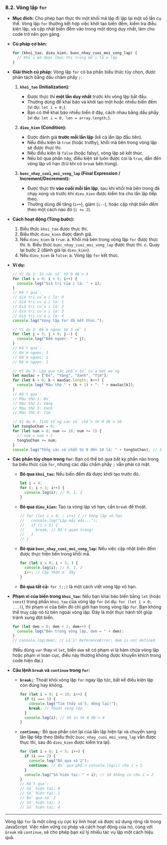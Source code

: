 ### **8.2. Vòng lặp `for`**

- **Mục đích:** Cho phép bạn thực thi một khối mã lặp đi lặp lại một số lần cụ thể. Vòng lặp `for` thường kết hợp việc khởi tạo biến đếm, kiểm tra điều kiện lặp, và cập nhật biến đếm vào trong một dòng duy nhất, làm cho code trở nên gọn gàng.
- **Cú pháp cơ bản:**

  ```javascript
  for (khoi_tao; dieu_kien; buoc_nhay_cuoi_moi_vong_lap) {
    // Khối mã được thực thi trong mỗi lần lặp
  }
  ```

- **Giải thích cú pháp:**
  Vòng lặp `for` có ba phần biểu thức tùy chọn, được phân tách bằng dấu chấm phẩy `;`:

  1. **`khoi_tao` (Initialization):**

     - Được thực thi **một lần duy nhất** trước khi vòng lặp bắt đầu.
     - Thường dùng để khai báo và khởi tạo một hoặc nhiều biến đếm (ví dụ: `let i = 0;`).
     - Bạn có thể khai báo nhiều biến ở đây, cách nhau bằng dấu phẩy (ví dụ: `let i = 0, len = array.length;`).

  2. **`dieu_kien` (Condition):**

     - Được đánh giá **trước mỗi lần lặp** (kể cả lần lặp đầu tiên).
     - Nếu điều kiện là `true` (hoặc truthy), khối mã bên trong vòng lặp sẽ được thực thi.
     - Nếu điều kiện là `false` (hoặc falsy), vòng lặp sẽ kết thúc.
     - Nếu bỏ qua phần này, điều kiện sẽ luôn được coi là `true`, dẫn đến vòng lặp vô hạn (trừ khi có `break` bên trong).

  3. **`buoc_nhay_cuoi_moi_vong_lap` (Final Expression / Increment/Decrement):**

     - Được thực thi **vào cuối mỗi lần lặp**, sau khi khối mã bên trong đã chạy xong và trước khi `dieu_kien` được kiểm tra cho lần lặp tiếp theo.
     - Thường dùng để tăng (`i++`), giảm (`i--`), hoặc cập nhật biến đếm theo một cách nào đó (`i += 2`).

- **Cách hoạt động (Từng bước):**

  1. Biểu thức `khoi_tao` được thực thi.
  2. Biểu thức `dieu_kien` được đánh giá.
  3. Nếu `dieu_kien` là `true`:
     a. Khối mã bên trong vòng lặp `for` được thực thi.
     b. Biểu thức `buoc_nhay_cuoi_moi_vong_lap` được thực thi.
     c. Quay lại bước 2 (đánh giá lại `dieu_kien`).
  4. Nếu `dieu_kien` là `false`:
     a. Vòng lặp `for` kết thúc.

- **Ví dụ:**

  ```javascript
  // Ví dụ 1: In các số từ 0 đến 4
  for (let i = 0; i < 5; i++) {
    console.log("Giá trị của i là: " + i);
  }
  // Kết quả:
  // Giá trị của i là: 0
  // Giá trị của i là: 1
  // Giá trị của i là: 2
  // Giá trị của i là: 3
  // Giá trị của i là: 4
  console.log("Vòng lặp for đã kết thúc.");

  // Ví dụ 2: Đếm ngược từ 3 về 1
  for (let j = 3; j > 0; j--) {
    console.log("Đếm ngược: " + j);
  }
  // Kết quả:
  // Đếm ngược: 3
  // Đếm ngược: 2
  // Đếm ngược: 1

  // Ví dụ 3: Lặp qua các phần tử của một mảng
  let mauSac = ["Đỏ", "Vàng", "Xanh", "Tím"];
  for (let k = 0; k < mauSac.length; k++) {
    console.log("Màu thứ " + (k + 1) + ": " + mauSac[k]);
  }
  // Kết quả:
  // Màu thứ 1: Đỏ
  // Màu thứ 2: Vàng
  // Màu thứ 3: Xanh
  // Màu thứ 4: Tím

  // Ví dụ 4: Tính tổng các số chẵn từ 0 đến 10
  let tongSoChan = 0;
  for (let num = 0; num <= 10; num += 2) {
    // num = num + 2
    tongSoChan += num;
  }
  console.log("Tổng các số chẵn từ 0 đến 10 là: " + tongSoChan); // 30 (0+2+4+6+8+10)
  ```

- **Các phần tùy chọn trong `for`:**
  Bạn có thể bỏ qua bất kỳ phần nào trong ba biểu thức của `for`, nhưng các dấu chấm phẩy `;` vẫn phải có mặt.

  - **Bỏ qua `khoi_tao`:** Nếu biến đếm đã được khởi tạo trước đó.
    ```javascript
    let i = 0;
    for (; i < 3; i++) {
      console.log(i); // 0, 1, 2
    }
    ```
  - **Bỏ qua `dieu_kien`:** Tạo ra vòng lặp vô hạn, cần `break` để thoát.
    ```javascript
    // for (let i = 0; ; i++) { // Vòng lặp vô hạn
    //   console.log("Lặp mãi mãi...");
    //   if (i > 5) {
    //     break; // Rất quan trọng!
    //   }
    // }
    ```
  - **Bỏ qua `buoc_nhay_cuoi_moi_vong_lap`:** Nếu việc cập nhật biến đếm được thực hiện bên trong khối mã.
    ```javascript
    for (let i = 0; i < 3; ) {
      console.log(i); // 0, 1, 2
      i++; // Cập nhật ở đây
    }
    ```
  - **Bỏ qua tất cả:** `for (;;)` là một cách viết vòng lặp vô hạn.

- **Phạm vi của biến trong `khoi_tao`:**
  Nếu bạn khai báo biến bằng `let` (hoặc `const`) trong phần `khoi_tao` của vòng lặp `for` (ví dụ: `for (let i = 0; ...)`), thì phạm vi của biến đó chỉ giới hạn trong vòng lặp `for`. Bạn không thể truy cập nó từ bên ngoài vòng lặp. Đây là một thực hành tốt giúp tránh xung đột biến.

  ```javascript
  for (let dem = 0; dem < 2; dem++) {
    console.log("Bên trong vòng lặp, dem = " + dem);
  }
  // console.log(dem); // Lỗi! ReferenceError: dem is not defined
  ```

  (Nếu dùng `var` thay vì `let`, biến `dem` sẽ có phạm vi là hàm chứa vòng lặp hoặc phạm vi toàn cục, điều này thường không được khuyến khích trong code hiện đại.)

- **Câu lệnh `break` và `continue` trong `for`:**

  - **`break;`**: Thoát khỏi vòng lặp `for` ngay lập tức, bất kể điều kiện lặp còn đúng hay không.
    ```javascript
    for (let i = 0; i < 10; i++) {
      if (i === 5) {
        console.log("Tìm thấy số 5, dừng lại!");
        break; // Thoát vòng lặp
      }
      console.log(i); // Sẽ in từ 0 đến 4
    }
    ```
  - **`continue;`**: Bỏ qua phần còn lại của lần lặp hiện tại và chuyển sang lần lặp tiếp theo (biểu thức `buoc_nhay_cuoi_moi_vong_lap` vẫn được thực thi, sau đó `dieu_kien` được kiểm tra lại).
    ```javascript
    for (let i = 0; i < 5; i++) {
      if (i === 2) {
        console.log("Bỏ qua số 2");
        continue; // Bỏ qua phần console.log(i) cho i = 2
      }
      console.log("Số hiện tại: " + i); // Sẽ không in cho i = 2
    }
    // Kết quả:
    // Số hiện tại: 0
    // Số hiện tại: 1
    // Bỏ qua số 2
    // Số hiện tại: 3
    // Số hiện tại: 4
    ```

---

Vòng lặp `for` là một công cụ cực kỳ linh hoạt và được sử dụng rộng rãi trong JavaScript. Việc nắm vững cú pháp và cách hoạt động của nó, cùng với `break` và `continue`, sẽ cho phép bạn xử lý nhiều tác vụ lặp một cách hiệu quả.
